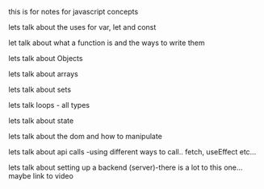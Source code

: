 this is for notes for javascript concepts


lets talk about the uses for var, let and const


let talk about what a function is and the ways to write them


lets talk about Objects

lets talk about arrays

lets talk about sets

lets talk loops - all types

lets talk about state

lets talk about the dom and how to manipulate

lets talk about api calls -using different ways to call.. fetch, useEffect etc...

lets talk about setting up a backend (server)-there is a lot to this one... maybe link to video